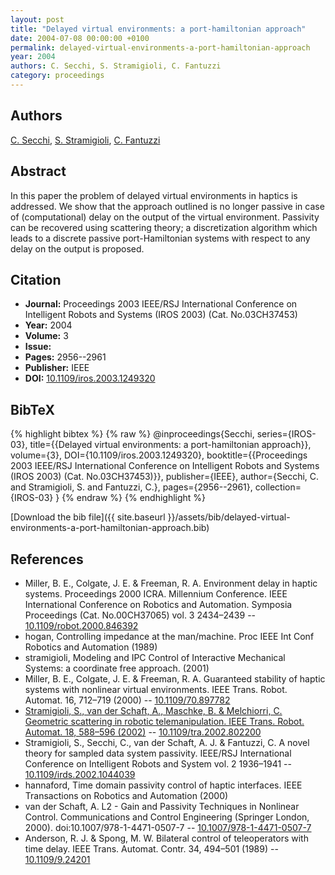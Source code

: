```yaml
---
layout: post
title: "Delayed virtual environments: a port-hamiltonian approach"
date: 2004-07-08 00:00:00 +0100
permalink: delayed-virtual-environments-a-port-hamiltonian-approach
year: 2004
authors: C. Secchi, S. Stramigioli, C. Fantuzzi
category: proceedings
---
```

 
## Authors
[C. Secchi](authors/cristian-secchi), [S. Stramigioli](authors/stefano-stramigioli), [C. Fantuzzi](authors/cesare-fantuzzi)
 
## Abstract
In this paper the problem of delayed virtual environments in haptics is addressed. We show that the approach outlined is no longer passive in case of (computational) delay on the output of the virtual environment. Passivity can be recovered using scattering theory; a discretization algorithm which leads to a discrete passive port-Hamiltonian systems with respect to any delay on the output is proposed.
 
## Citation
- **Journal:** Proceedings 2003 IEEE/RSJ International Conference on Intelligent Robots and Systems (IROS 2003) (Cat. No.03CH37453)
- **Year:** 2004
- **Volume:** 3
- **Issue:** 
- **Pages:** 2956--2961
- **Publisher:** IEEE
- **DOI:** [10.1109/iros.2003.1249320](https://doi.org/10.1109/iros.2003.1249320)
 
## BibTeX
{% highlight bibtex %}
{% raw %}
@inproceedings{Secchi,
  series={IROS-03},
  title={{Delayed virtual environments: a port-hamiltonian approach}},
  volume={3},
  DOI={10.1109/iros.2003.1249320},
  booktitle={{Proceedings 2003 IEEE/RSJ International Conference on Intelligent Robots and Systems (IROS 2003) (Cat. No.03CH37453)}},
  publisher={IEEE},
  author={Secchi, C. and Stramigioli, S. and Fantuzzi, C.},
  pages={2956--2961},
  collection={IROS-03}
}
{% endraw %}
{% endhighlight %}
 
[Download the bib file]({{ site.baseurl }}/assets/bib/delayed-virtual-environments-a-port-hamiltonian-approach.bib)
 
## References
- Miller, B. E., Colgate, J. E. & Freeman, R. A. Environment delay in haptic systems. Proceedings 2000 ICRA. Millennium Conference. IEEE International Conference on Robotics and Automation. Symposia Proceedings (Cat. No.00CH37065) vol. 3 2434–2439 -- [10.1109/robot.2000.846392](https://doi.org/10.1109/robot.2000.846392)
- hogan, Controlling impedance at the man/machine. Proc IEEE Int Conf Robotics and Automation (1989)
- stramigioli, Modeling and IPC Control of Interactive Mechanical Systems: a coordinate free approach. (2001)
- Miller, B. E., Colgate, J. E. & Freeman, R. A. Guaranteed stability of haptic systems with nonlinear virtual environments. IEEE Trans. Robot. Automat. 16, 712–719 (2000) -- [10.1109/70.897782](https://doi.org/10.1109/70.897782)
- [Stramigioli, S., van der Schaft, A., Maschke, B. & Melchiorri, C. Geometric scattering in robotic telemanipulation. IEEE Trans. Robot. Automat. 18, 588–596 (2002)](geometric-scattering-in-robotic-telemanipulation) -- [10.1109/tra.2002.802200](https://doi.org/10.1109/tra.2002.802200)
- Stramigioli, S., Secchi, C., van der Schaft, A. J. & Fantuzzi, C. A novel theory for sampled data system passivity. IEEE/RSJ International Conference on Intelligent Robots and System vol. 2 1936–1941 -- [10.1109/irds.2002.1044039](https://doi.org/10.1109/irds.2002.1044039)
- hannaford, Time domain passivity control of haptic interfaces. IEEE Transactions on Robotics and Automation (2000)
- van der Schaft, A. L2 - Gain and Passivity Techniques in Nonlinear Control. Communications and Control Engineering (Springer London, 2000). doi:10.1007/978-1-4471-0507-7 -- [10.1007/978-1-4471-0507-7](https://doi.org/10.1007/978-1-4471-0507-7)
- Anderson, R. J. & Spong, M. W. Bilateral control of teleoperators with time delay. IEEE Trans. Automat. Contr. 34, 494–501 (1989) -- [10.1109/9.24201](https://doi.org/10.1109/9.24201)

